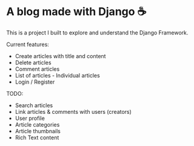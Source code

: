# A blog made with Django ☕

This is a project I built to explore and understand the Django Framework.

Current features:

- Create articles with title and content
- Delete articles
- Comment articles
- List of articles - Individual articles
- Login / Register

TODO:

- Search articles
- Link articles & comments with users (creators)
- User profile
- Article categories
- Article thumbnails
- Rich Text content

